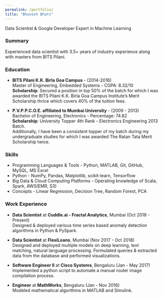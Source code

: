 ```yaml
---
permalink: /portfolio/
title: "Bhavesh Bhatt"
---
```


Data Scientist & Google Developer Expert in Machine Learning

### Summary
Experienced data scientist with 3.5+ years of industry experience along with masters from BITS Pilani.

### Education
* **BITS Pilani K.K. Birla Goa Campus** - (2014-2016)  
Master of Engineering, Embedded Systems - CGPA: 8.32/10  
**Scholarship**: Secured a position in top 50% of the batch for which I was awarded the BITS Pilani K.K. Birla Goa Campus Institute’s Merit Scholarship thrice which covers 40% of the tuition fees.

* **P.V.P.P.C.O.E. affiliated to Mumbai University** - (2009 - 2013)  
Bachelor of Engineering, Electronics - Percentage: 74.82  
**Scholarship**: University Topper 4th Rank - Electronics Engineering 2013 Batch.  
Additionally, I have been a consistent topper of my batch during my undergraduate studies for which I was awarded The Ratan Tata Merit Scholarship twice.

### Skills
* Programming Languages & Tools -  Python, MATLAB, Git, GitHub, MySQL, MS Excel  
* Python - NumPy, Pandas, Matplotlib, scikit-learn, Tensorflow  
* Big Data & Cloud Computing Platforms - Operating knowledge of Scala, Spark, AWS(EMR, S3)  
* Concepts - Linear Regression, Decision Tree, Random Forest, PCA  

### Work Experience
* **Data Scientist** at **Cuddle.ai - Fractal Analytics**, Mumbai (Oct 2018 - Present)  
Designed & deployed various time series based anomaly detection algorithms in Python & PySpark.
* **Data Scientist** at **FlexiLoans**, Mumbai (Nov 2017 - Oct 2018)  
Designed and deployed multiple models on deep learning, text matching, natural language processing. Formulated queries & extracted data from the database and performed visualizations.  

* **Software Engineer II** at **Cisco Systems**, Bengaluru (Jan - May 2017)  
Implemented a python script to automate a manual router image compilation process.

* **Engineer** at **MathWorks**, Bengaluru (Jan - Nov 2016)  
Modeled mathematical algorithms in MATLAB and Simulink.
